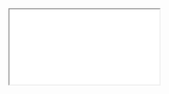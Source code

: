 <iframe src="{{ site.baseurl }}/component/{{ page.path_slug }}/example.html" title="Navigation Example" border="0" id="example-iframe" class="c-iframe c-iframe--{{page.iframe_height}}"></iframe>
